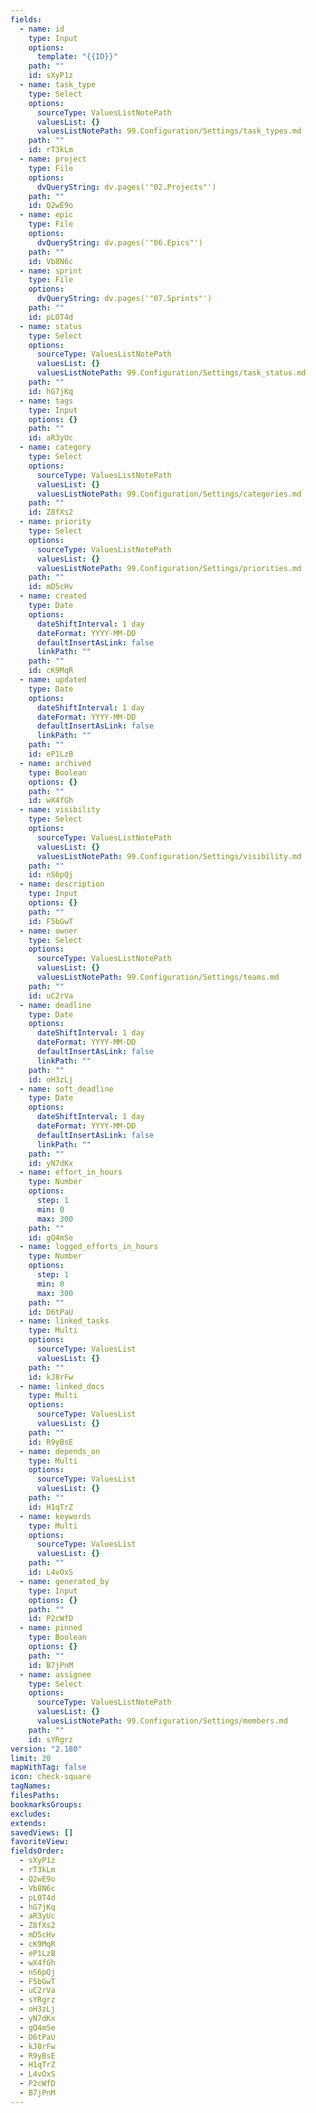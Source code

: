 ```yaml
---
fields:
  - name: id
    type: Input
    options:
      template: "{{ID}}"
    path: ""
    id: sXyP1z
  - name: task_type
    type: Select
    options:
      sourceType: ValuesListNotePath
      valuesList: {}
      valuesListNotePath: 99.Configuration/Settings/task_types.md
    path: ""
    id: rT3kLm
  - name: project
    type: File
    options:
      dvQueryString: dv.pages('"02.Projects"')
    path: ""
    id: Q2wE9o
  - name: epic
    type: File
    options:
      dvQueryString: dv.pages('"06.Epics"')
    path: ""
    id: Vb8N6c
  - name: sprint
    type: File
    options:
      dvQueryString: dv.pages('"07.Sprints"')
    path: ""
    id: pL0T4d
  - name: status
    type: Select
    options:
      sourceType: ValuesListNotePath
      valuesList: {}
      valuesListNotePath: 99.Configuration/Settings/task_status.md
    path: ""
    id: hG7jKq
  - name: tags
    type: Input
    options: {}
    path: ""
    id: aR3yUc
  - name: category
    type: Select
    options:
      sourceType: ValuesListNotePath
      valuesList: {}
      valuesListNotePath: 99.Configuration/Settings/categories.md
    path: ""
    id: Z8fXs2
  - name: priority
    type: Select
    options:
      sourceType: ValuesListNotePath
      valuesList: {}
      valuesListNotePath: 99.Configuration/Settings/priorities.md
    path: ""
    id: mD5cHv
  - name: created
    type: Date
    options:
      dateShiftInterval: 1 day
      dateFormat: YYYY-MM-DD
      defaultInsertAsLink: false
      linkPath: ""
    path: ""
    id: cK9MqR
  - name: updated
    type: Date
    options:
      dateShiftInterval: 1 day
      dateFormat: YYYY-MM-DD
      defaultInsertAsLink: false
      linkPath: ""
    path: ""
    id: eP1LzB
  - name: archived
    type: Boolean
    options: {}
    path: ""
    id: wX4fGh
  - name: visibility
    type: Select
    options:
      sourceType: ValuesListNotePath
      valuesList: {}
      valuesListNotePath: 99.Configuration/Settings/visibility.md
    path: ""
    id: nS6pQj
  - name: description
    type: Input
    options: {}
    path: ""
    id: F5bGwT
  - name: owner
    type: Select
    options:
      sourceType: ValuesListNotePath
      valuesList: {}
      valuesListNotePath: 99.Configuration/Settings/teams.md
    path: ""
    id: uC2rVa
  - name: deadline
    type: Date
    options:
      dateShiftInterval: 1 day
      dateFormat: YYYY-MM-DD
      defaultInsertAsLink: false
      linkPath: ""
    path: ""
    id: oH3zLj
  - name: soft_deadline
    type: Date
    options:
      dateShiftInterval: 1 day
      dateFormat: YYYY-MM-DD
      defaultInsertAsLink: false
      linkPath: ""
    path: ""
    id: yN7dKx
  - name: effort_in_hours
    type: Number
    options:
      step: 1
      min: 0
      max: 300
    path: ""
    id: gQ4mSe
  - name: logged_efforts_in_hours
    type: Number
    options:
      step: 1
      min: 0
      max: 300
    path: ""
    id: D6tPaU
  - name: linked_tasks
    type: Multi
    options:
      sourceType: ValuesList
      valuesList: {}
    path: ""
    id: kJ8rFw
  - name: linked_docs
    type: Multi
    options:
      sourceType: ValuesList
      valuesList: {}
    path: ""
    id: R9yBsE
  - name: depends_on
    type: Multi
    options:
      sourceType: ValuesList
      valuesList: {}
    path: ""
    id: H1qTrZ
  - name: keywords
    type: Multi
    options:
      sourceType: ValuesList
      valuesList: {}
    path: ""
    id: L4vOxS
  - name: generated_by
    type: Input
    options: {}
    path: ""
    id: P2cWfD
  - name: pinned
    type: Boolean
    options: {}
    path: ""
    id: B7jPnM
  - name: assignee
    type: Select
    options:
      sourceType: ValuesListNotePath
      valuesList: {}
      valuesListNotePath: 99.Configuration/Settings/members.md
    path: ""
    id: sYRgrz
version: "2.180"
limit: 20
mapWithTag: false
icon: check-square
tagNames: 
filesPaths: 
bookmarksGroups: 
excludes: 
extends: 
savedViews: []
favoriteView: 
fieldsOrder:
  - sXyP1z
  - rT3kLm
  - Q2wE9o
  - Vb8N6c
  - pL0T4d
  - hG7jKq
  - aR3yUc
  - Z8fXs2
  - mD5cHv
  - cK9MqR
  - eP1LzB
  - wX4fGh
  - nS6pQj
  - F5bGwT
  - uC2rVa
  - sYRgrz
  - oH3zLj
  - yN7dKx
  - gQ4mSe
  - D6tPaU
  - kJ8rFw
  - R9yBsE
  - H1qTrZ
  - L4vOxS
  - P2cWfD
  - B7jPnM
---
```

